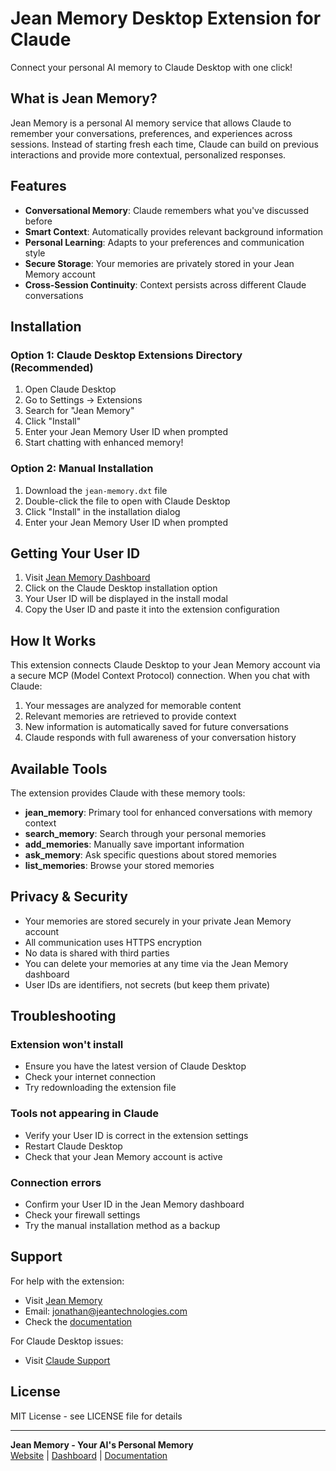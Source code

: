 # Jean Memory Desktop Extension for Claude

Connect your personal AI memory to Claude Desktop with one click!

## What is Jean Memory?

Jean Memory is a personal AI memory service that allows Claude to remember your conversations, preferences, and experiences across sessions. Instead of starting fresh each time, Claude can build on previous interactions and provide more contextual, personalized responses.

## Features

- **Conversational Memory**: Claude remembers what you've discussed before
- **Smart Context**: Automatically provides relevant background information
- **Personal Learning**: Adapts to your preferences and communication style
- **Secure Storage**: Your memories are privately stored in your Jean Memory account
- **Cross-Session Continuity**: Context persists across different Claude conversations

## Installation

### Option 1: Claude Desktop Extensions Directory (Recommended)
1. Open Claude Desktop
2. Go to Settings → Extensions
3. Search for "Jean Memory"
4. Click "Install"
5. Enter your Jean Memory User ID when prompted
6. Start chatting with enhanced memory!

### Option 2: Manual Installation
1. Download the `jean-memory.dxt` file
2. Double-click the file to open with Claude Desktop
3. Click "Install" in the installation dialog
4. Enter your Jean Memory User ID when prompted

## Getting Your User ID

1. Visit [Jean Memory Dashboard](https://jeanmemory.com/dashboard-new)
2. Click on the Claude Desktop installation option
3. Your User ID will be displayed in the install modal
4. Copy the User ID and paste it into the extension configuration

## How It Works

This extension connects Claude Desktop to your Jean Memory account via a secure MCP (Model Context Protocol) connection. When you chat with Claude:

1. Your messages are analyzed for memorable content
2. Relevant memories are retrieved to provide context
3. New information is automatically saved for future conversations
4. Claude responds with full awareness of your conversation history

## Available Tools

The extension provides Claude with these memory tools:

- **jean_memory**: Primary tool for enhanced conversations with memory context
- **search_memory**: Search through your personal memories
- **add_memories**: Manually save important information
- **ask_memory**: Ask specific questions about stored memories
- **list_memories**: Browse your stored memories

## Privacy & Security

- Your memories are stored securely in your private Jean Memory account
- All communication uses HTTPS encryption
- No data is shared with third parties
- You can delete your memories at any time via the Jean Memory dashboard
- User IDs are identifiers, not secrets (but keep them private)

## Troubleshooting

### Extension won't install
- Ensure you have the latest version of Claude Desktop
- Check your internet connection
- Try redownloading the extension file

### Tools not appearing in Claude
- Verify your User ID is correct in the extension settings
- Restart Claude Desktop
- Check that your Jean Memory account is active

### Connection errors
- Confirm your User ID in the Jean Memory dashboard
- Check your firewall settings
- Try the manual installation method as a backup

## Support

For help with the extension:
- Visit [Jean Memory](https://jeanmemory.com)
- Email: jonathan@jeantechnologies.com
- Check the [documentation](https://jeanmemory.com/api-docs)

For Claude Desktop issues:
- Visit [Claude Support](https://support.anthropic.com)

## License

MIT License - see LICENSE file for details

---

**Jean Memory - Your AI's Personal Memory**  
[Website](https://jeanmemory.com) | [Dashboard](https://jeanmemory.com/dashboard-new) | [Documentation](https://jeanmemory.com/api-docs) 